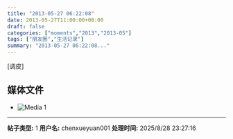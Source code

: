 ```yaml
---
title: "2013-05-27 06:22:08"
date: 2013-05-27T11:00:00+08:00
draft: false
categories: ["moments","2013","2013-05"]
tags: ["朋友圈","生活记录"]
summary: "2013-05-27 06:22:08..."
---
```


[调皮]

## 媒体文件

- ![Media 1](/Moments/photos/2013-05-27/201305270622080.jpg)

---

**帖子类型:** 1
**用户名:** chenxueyuan001
**处理时间:** 2025/8/28 23:27:16